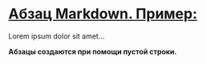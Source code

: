 # [Абзац Markdown. Пример:](new_doc.md)

Lorem ipsum dolor sit amet... 

**Абзацы создаются при помощи пустой строки.**


